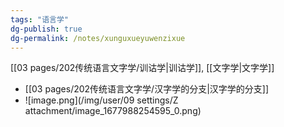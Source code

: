 ```yaml
---
tags: "语言学"
dg-publish: true
dg-permalink: /notes/xunguxueyuwenzixue
---
```

[[03 pages/202传统语言文字学/训诂学\|训诂学]], [[文字学\|文字学]]

- [[03 pages/202传统语言文字学/汉字学的分支\|汉字学的分支]]
- ![image.png](/img/user/09 settings/Z attachment/image_1677988254595_0.png)